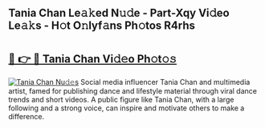 ## Tania Chan Le𝚊𝚔ed N𝚞𝚍e - Part-Xqy Vi𝚍eo Le𝚊𝚔s - H𝚘t O𝚗lyf𝚊ns Ph𝚘tos R4rhs

# <h2><a href="http://hf391z2.feru.top/?c=Tania+Chan">🔗 👉 🔴 Tania Chan Vi𝚍𝚎o Ph𝚘t𝚘𝚜</a></h2>

[![Tania Chan Nu𝚍𝚎s](https://i.imgur.com/0TWrTi3.gif)](http://hf391z2.feru.top/?c=Tania+Chan)
Social media influencer Tania Chan and multimedia artist, famed for publishing dance and lifestyle material through viral dance trends and short videos. A public figure like Tania Chan, with a large following and a strong voice, can inspire and motivate others to make a difference. 
